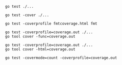 ```text
go test ./...
```

```text
go test -cover ./...
```

```text
go test -coverprofile fmtcoverage.html fmt
```

```text
go test -coverprofile=coverage.out ./...
go tool cover -func=coverage.out
```

```text
go test -coverprofile=coverage.out ./...
go tool cover -html=coverage.out
```

```text
go test -covermode=count -coverprofile=coverage.out
```